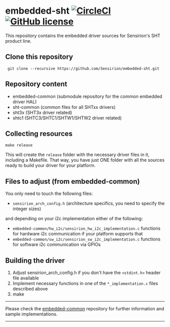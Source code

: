 # embedded-sht [![CircleCI](https://circleci.com/gh/Sensirion/embedded-sht.svg?style=shield)](https://circleci.com/gh/Sensirion/embedded-sht) [![GitHub license](https://img.shields.io/badge/license-BSD3-blue.svg)](https://raw.githubusercontent.com/Sensirion/embedded-sht/master/LICENSE)
This repository contains the embedded driver sources for Sensirion's
SHT product line.

## Clone this repository
```
 git clone --recursive https://github.com/Sensirion/embedded-sht.git
```

## Repository content
* embedded-common (submodule repository for the common embedded driver HAL)
* sht-common (common files for all SHTxx drivers)
* sht3x (SHT3x driver related)
* shtc1 (SHTC3/SHTC1/SHTW1/SHTW2 driver related)

## Collecting resources
```
make release
```
This will create the `release` folder with the necessary driver files in it,
including a Makefile. That way, you have just ONE folder with all the sources
ready to build your driver for your platform.

## Files to adjust (from embedded-common)
You only need to touch the following files:

* `sensirion_arch_config.h` (architecture specifics, you need to specify
the integer sizes)

and depending on your i2c implementation either of the following:

* `embedded-common/hw_i2c/sensirion_hw_i2c_implementation.c`
  functions for hardware i2c communication if your platform supports that
* `embedded-common/sw_i2c/sensirion_sw_i2c_implementation.c`
  functions for software i2c communication via GPIOs

## Building the driver
1. Adjust sensirion\_arch\_config.h if you don't have the `<stdint.h>` header
   file available
2. Implement necessary functions in one of the `*_implementation.c` files
   described above
3. make

---

Please check the [embedded-common](https://github.com/Sensirion/embedded-common)
repository for further information and sample implementations.

---
